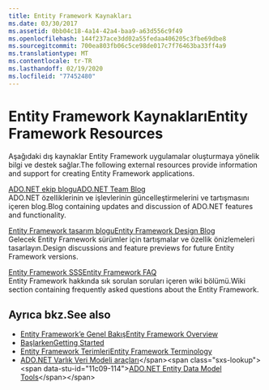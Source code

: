```yaml
---
title: Entity Framework Kaynakları
ms.date: 03/30/2017
ms.assetid: 0bb04c18-4a14-42a4-baa9-a63d556c9f49
ms.openlocfilehash: 144f237ace3dd02a55fedaa406205c3fbe69dbe8
ms.sourcegitcommit: 700ea803fb06c5ce98de017c7f76463ba33ff4a9
ms.translationtype: MT
ms.contentlocale: tr-TR
ms.lasthandoff: 02/19/2020
ms.locfileid: "77452480"
---
```

# <a name="entity-framework-resources"></a><span data-ttu-id="11c09-102">Entity Framework Kaynakları</span><span class="sxs-lookup"><span data-stu-id="11c09-102">Entity Framework Resources</span></span>
<span data-ttu-id="11c09-103">Aşağıdaki dış kaynaklar Entity Framework uygulamalar oluşturmaya yönelik bilgi ve destek sağlar.</span><span class="sxs-lookup"><span data-stu-id="11c09-103">The following external resources provide information and support for creating Entity Framework applications.</span></span>  
  
 [<span data-ttu-id="11c09-104">ADO.NET ekip blogu</span><span class="sxs-lookup"><span data-stu-id="11c09-104">ADO.NET Team Blog</span></span>](https://docs.microsoft.com/archive/blogs/adonet/)  
 <span data-ttu-id="11c09-105">ADO.NET özelliklerinin ve işlevlerinin güncelleştirmelerini ve tartışmasını içeren blog.</span><span class="sxs-lookup"><span data-stu-id="11c09-105">Blog containing updates and discussion of ADO.NET features and functionality.</span></span>  
  
 [<span data-ttu-id="11c09-106">Entity Framework tasarım blogu</span><span class="sxs-lookup"><span data-stu-id="11c09-106">Entity Framework Design Blog</span></span>](https://docs.microsoft.com/archive/blogs/efdesign)  
 <span data-ttu-id="11c09-107">Gelecek Entity Framework sürümler için tartışmalar ve özellik önizlemeleri tasarlayın.</span><span class="sxs-lookup"><span data-stu-id="11c09-107">Design discussions and feature previews for future Entity Framework versions.</span></span>  
  
 [<span data-ttu-id="11c09-108">Entity Framework SSS</span><span class="sxs-lookup"><span data-stu-id="11c09-108">Entity Framework FAQ</span></span>](https://social.technet.microsoft.com/wiki/contents/articles/3737.entity-framework-faq.aspx)  
 <span data-ttu-id="11c09-109">Entity Framework hakkında sık sorulan soruları içeren wiki bölümü.</span><span class="sxs-lookup"><span data-stu-id="11c09-109">Wiki section containing frequently asked questions about the Entity Framework.</span></span>  
  
## <a name="see-also"></a><span data-ttu-id="11c09-110">Ayrıca bkz.</span><span class="sxs-lookup"><span data-stu-id="11c09-110">See also</span></span>

- [<span data-ttu-id="11c09-111">Entity Framework’e Genel Bakış</span><span class="sxs-lookup"><span data-stu-id="11c09-111">Entity Framework Overview</span></span>](overview.md)
- [<span data-ttu-id="11c09-112">Başlarken</span><span class="sxs-lookup"><span data-stu-id="11c09-112">Getting Started</span></span>](getting-started.md)
- [<span data-ttu-id="11c09-113">Entity Framework Terimleri</span><span class="sxs-lookup"><span data-stu-id="11c09-113">Entity Framework Terminology</span></span>](terminology.md)
- <span data-ttu-id="11c09-114">[ADO.NET Varlık Veri Modeli araçları](https://docs.microsoft.com/previous-versions/dotnet/netframework-4.0/bb399249(v=vs.100))</span><span class="sxs-lookup"><span data-stu-id="11c09-114">[ADO.NET Entity Data Model Tools](https://docs.microsoft.com/previous-versions/dotnet/netframework-4.0/bb399249(v=vs.100))</span></span>
